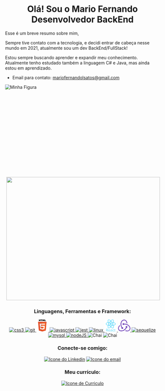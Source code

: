 <h1 align="center">Olá! Sou o Mario Fernando Desenvolvedor BackEnd</h1>

Esse é um breve resumo sobre mim,

Sempre tive contato com a tecnologia, e decidi entrar de cabeça nesse mundo em 2021, atualmente sou um dev BackEnd/FullStack!

Estou sempre buscando aprender e expandir meu conhecimento. Atualmente tenho estudado também a linguagem C# e Java, mas ainda estou em aprendizado.

- Email para contato: mariofernandolsatos@gmail.com

<div>
<img align="left" width=350 height=300 src="https://user-images.githubusercontent.com/93008789/198698211-5129cecf-3b61-45ff-a727-4b35d3443bbb.gif" alt="Minha Figura" />
 
 <p align="right">
  <img width="500" height="400" src="https://github-readme-stats.vercel.app/api?username=MarioFLS&show_icons=true&theme=dark">
</p>

</div>

<div> 



<h3 align="center">Linguagens, Ferramentas e Framework:</h3>
<p align="center"> <a href="https://www.w3schools.com/css/" target="_blank" rel="noreferrer"> <img src="https://user-images.githubusercontent.com/93008789/160024473-d9b0a192-5889-47d5-a534-b2b74a585d6a.svg" alt="css3" width="40" height="40"/> </a>
 <a href="https:// git-scm.com/" target="_blank" rel="noreferrer"> <img src="https://www.vectorlogo.zone/logos/git-scm/git-scm-icon.svg" alt=" git" width="40" height="40"/> </a>
 <a href="https://www.w3.org/html/" target="_blank" rel="noreferrer"> <img src ="https://raw.githubusercontent.com/devicons/devicon/master/icons/html5/html5-original-wordmark.svg" alt="html5" width="40" height="40"/> </a>
 <a href="https:// developer.mozilla.org/en-US/docs/Web/JavaScript" target="_blank" rel="noreferrer"> <img src="https://user-images.githubusercontent.com/93008789/160024529-c9d4c930-88e1-448f-8c26-ec45b028467c.svg" alt="javascript" width="40" height="40"/> </a>
 <a href="https://jestjs.io" target="_blank" rel=" noreferrer"> <img src="https://www.vectorlogo.zone/logos/jestjsio/jestjsio-icon.svg" alt="jest" width="40" height="40"/> </a>
<a href="https://www.linux.org/" target="_blank" rel="noreferrer"> <img src="https://user-images.githubusercontent.com/93008789/160024553-ee55f8d7-cc43-4ac2-8daa-c587e1f4e038.png" alt="linux" width="40" height="40"/> </a>
<a href="https://reactjs.org/" target="_blank" rel= "noreferrer"> <img src="https://raw.githubusercontent.com/devicons/devicon/master/icons/react/react-original-wordmark.svg" alt="react" width="40" height=" 40"/> </a>
 <a href="https://redux.js.org" target="_blank" rel="noreferrer"> <img src="https://raw.githubusercontent.com/devicons/devicon/master/icons/redux/redux-original.svg" alt="redux" width="40" height="40"/> </a>
<a href="https://sequelize.org/" target="_blank" rel= "noreferrer"> <img src="https://user-images.githubusercontent.com/93008789/176967712-7b446fba-5860-4404-87ed-30e4815a54d0.svg" alt="sequelize" width="40" height=" 40"/> 
<a href="https://www.mysql.com/" target="_blank" rel= "noreferrer"> <img src="https://user-images.githubusercontent.com/93008789/176967855-3bd891bf-3c2a-4963-8e15-7748c46e884a.svg" alt="mysql" width="40" height=" 40"/> 
<a href="https://nodejs.org/en/" target="_blank" rel= "noreferrer"> <img src="https://user-images.githubusercontent.com/93008789/176968296-7facf9b9-29dd-4862-abad-b90a67704d41.svg" alt="nodeJS" width="40" height=" 40"/> 
<a href"https://www.chaijs.com/" target="_blank" rel= "noreferrer"> <img src="https://user-images.githubusercontent.com/93008789/176968754-bc883fd3-42ce-48f8-90d8-7fa84b2cefac.png" alt="Chai" width="40" height=" 40"/> 
<a href"https://www.typescriptlang.org/" target="_blank" rel= "noreferrer"> <img src="https://user-images.githubusercontent.com/93008789/189359471-8024816a-1857-4148-972a-4fb3873f6979.svg" alt="Chai" width="40" height=" 40"/> 
</p>
</div>
<h3 align="center"> Conecte-se comigo:</h3>

<p align="center">
<a align="center" href="https://www.linkedin.com/in/mario-fernando-lacerda/" target="_blank"><img align="center" src="https://user-images.githubusercontent.com/93008789/160024359-0edb6efe-71b3-47b9-b26a-ce21dd12bd1c.svg" alt="Icone do Linkedin" height="50" width="60" /></a> <a  align="center" href="mailto:mariofernandolsantos@gmail.com" target="_blank"><img align="center" src="https://user-images.githubusercontent.com/93008789/160025050-f5f2fe71-6bca-4bad-b194-5868fde5d5dd.svg" alt="Icone do email" height="50" width="60"></a>
</p>

<h3 align="center"> Meu currículo:</h3>
<p align="center">
<a align="center" href="https://drive.google.com/file/d/1X3zWiCC9fAqTK9xajSwHGq_ITJGKJJP7/view?usp=share_link" target="_blank"><img align="center" src="https://user-images.githubusercontent.com/93008789/176969766-3da0a53d-f2e4-42b0-bc1b-2cc8aa48b32e.png" alt="Icone de Curriculo" height="60" width="70" /> </a>
</p>

